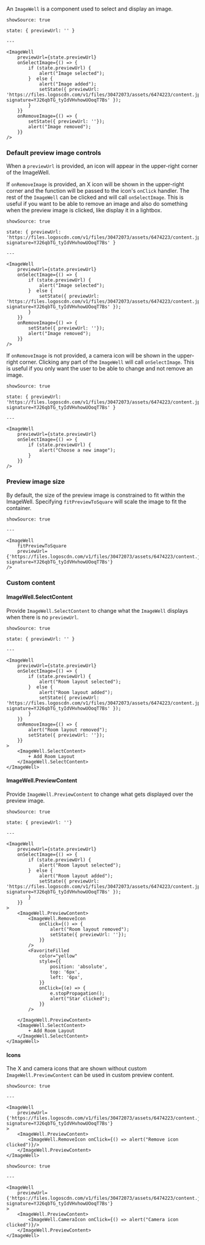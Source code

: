 An `ImageWell` is a component used to select and display an image.

```react
showSource: true

state: { previewUrl: '' }

---

<ImageWell
    previewUrl={state.previewUrl}
    onSelectImage={() => {
        if (state.previewUrl) {
            alert("Image selected");
        }  else {
            alert("Image added");
            setState({ previewUrl: 'https://files.logoscdn.com/v1/files/30472073/assets/6474223/content.jpg?signature=YJ26qbTG_tyIdVHvhowUOoqT7Bs' });
        }
    }}
    onRemoveImage={() => {
        setState({ previewUrl: ''});
        alert("Image removed");
    }}
/>
```

### Default preview image controls

When a `previewUrl` is provided, an icon will appear in the upper-right corner of the ImageWell.

If `onRemoveImage` is provided, an X icon will be shown in the upper-right corner and the function will be passed to the icon's `onClick` handler. The rest of the `ImageWell` can be clicked and will call `onSelectImage`. This is useful if you want to be able to remove an image and also do something when the preview image is clicked, like display it in a lightbox.

```react
showSource: true

state: { previewUrl: 'https://files.logoscdn.com/v1/files/30472073/assets/6474223/content.jpg?signature=YJ26qbTG_tyIdVHvhowUOoqT7Bs' }

---

<ImageWell
    previewUrl={state.previewUrl}
    onSelectImage={() => {
        if (state.previewUrl) {
            alert("Image selected");
        }  else {
            setState({ previewUrl: 'https://files.logoscdn.com/v1/files/30472073/assets/6474223/content.jpg?signature=YJ26qbTG_tyIdVHvhowUOoqT7Bs' });
        }
    }}
    onRemoveImage={() => {
        setState({ previewUrl: ''});
        alert("Image removed");
    }}
/>
```

If `onRemoveImage` is not provided, a camera icon will be shown in the upper-right corner. Clicking any part of the `ImageWell` will call `onSelectImage`. This is useful if you only want the user to be able to change and not remove an image.

```react
showSource: true

state: { previewUrl: 'https://files.logoscdn.com/v1/files/30472073/assets/6474223/content.jpg?signature=YJ26qbTG_tyIdVHvhowUOoqT7Bs' }

---

<ImageWell
    previewUrl={state.previewUrl}
    onSelectImage={() => {
        if (state.previewUrl) {
            alert("Choose a new image");
        }
    }}
/>
```

### Preview image size

By default, the size of the preview image is constrained to fit within the ImageWell. Specifying `fitPreviewToSquare` will scale the image to fit the container.

```react
showSource: true

---

<ImageWell
    fitPreviewToSquare
    previewUrl={'https://files.logoscdn.com/v1/files/30472073/assets/6474223/content.jpg?signature=YJ26qbTG_tyIdVHvhowUOoqT7Bs'}
/>

```

### Custom content

#### ImageWell.SelectContent

Provide `ImageWell.SelectContent` to change what the `ImageWell` displays when there is no `previewUrl`.

```react
showSource: true

state: { previewUrl: '' }

---

<ImageWell
    previewUrl={state.previewUrl}
    onSelectImage={() => {
        if (state.previewUrl) {
            alert("Room layout selected");
        }  else {
            alert("Room layout added");
            setState({ previewUrl: 'https://files.logoscdn.com/v1/files/30472073/assets/6474223/content.jpg?signature=YJ26qbTG_tyIdVHvhowUOoqT7Bs' });
        }
    }}
    onRemoveImage={() => {
        alert("Room layout removed");
        setState({ previewUrl: ''});
    }}
>
    <ImageWell.SelectContent>
        + Add Room Layout
    </ImageWell.SelectContent>
</ImageWell>
```

#### ImageWell.PreviewContent

Provide `ImageWell.PreviewContent` to change what gets displayed over the preview image.

```react
showSource: true

state: { previewUrl: ''}

---

<ImageWell
    previewUrl={state.previewUrl}
    onSelectImage={() => {
        if (state.previewUrl) {
            alert("Room layout selected");
        }  else {
            alert("Room layout added");
            setState({ previewUrl: 'https://files.logoscdn.com/v1/files/30472073/assets/6474223/content.jpg?signature=YJ26qbTG_tyIdVHvhowUOoqT7Bs' });
        }
    }}
>
    <ImageWell.PreviewContent>
        <ImageWell.RemoveIcon
            onClick={() => {
                alert("Room layout removed");
                setState({ previewUrl: ''});
            }}
        />
        <FavoriteFilled
            color="yellow"
            style={{
                position: 'absolute',
                top: '6px',
                left: '6px',
            }}
            onClick={(e) => {
                e.stopPropagation();
                alert("Star clicked");
            }}
        />

    </ImageWell.PreviewContent>
    <ImageWell.SelectContent>
        + Add Room Layout
    </ImageWell.SelectContent>
</ImageWell>
```

#### Icons

The X and camera icons that are shown without custom `ImageWell.PreviewContent` can be used in custom preview content.

```react
showSource: true

---

<ImageWell
    previewUrl={'https://files.logoscdn.com/v1/files/30472073/assets/6474223/content.jpg?signature=YJ26qbTG_tyIdVHvhowUOoqT7Bs'}
>
    <ImageWell.PreviewContent>
        <ImageWell.RemoveIcon onClick={() => alert("Remove icon clicked")}/>
    </ImageWell.PreviewContent>
</ImageWell>
```

```react
showSource: true

---

<ImageWell
    previewUrl={'https://files.logoscdn.com/v1/files/30472073/assets/6474223/content.jpg?signature=YJ26qbTG_tyIdVHvhowUOoqT7Bs'}
>
    <ImageWell.PreviewContent>
        <ImageWell.CameraIcon onClick={() => alert("Camera icon clicked")}/>
    </ImageWell.PreviewContent>
</ImageWell>
```
